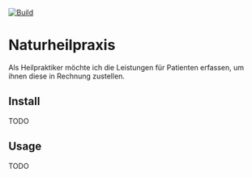[![Build](https://github.com/falkoschumann/naturheilpraxis-java/actions/workflows/build.yml/badge.svg)](https://github.com/falkoschumann/naturheilpraxis-java/actions/workflows/build.yml)

# Naturheilpraxis

Als Heilpraktiker möchte ich die Leistungen für Patienten erfassen, um ihnen
diese in Rechnung zustellen.

## Install

TODO

## Usage

TODO
